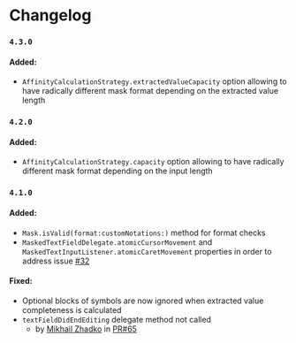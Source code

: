 # Changelog

### `4.3.0`

#### Added:

* `AffinityCalculationStrategy.extractedValueCapacity` option allowing to have radically different mask format depending on the extracted value length

### `4.2.0`

#### Added:

* `AffinityCalculationStrategy.capacity` option allowing to have radically different mask format depending on the input length

### `4.1.0`

#### Added:

* `Mask.isValid(format:customNotations:)` method for format checks
* `MaskedTextFieldDelegate.atomicCursorMovement` and `MaskedTextInputListener.atomicCaretMovement` properties in order to address issue [#32](https://github.com/RedMadRobot/input-mask-ios/issues/32)

#### Fixed:

* Optional blocks of symbols are now ignored when extracted value completeness is calculated
* `textFieldDidEndEditing` delegate method not called
	* by [Mikhail Zhadko](https://github.com/while366) in [PR#65](https://github.com/RedMadRobot/input-mask-ios/pull/65)
